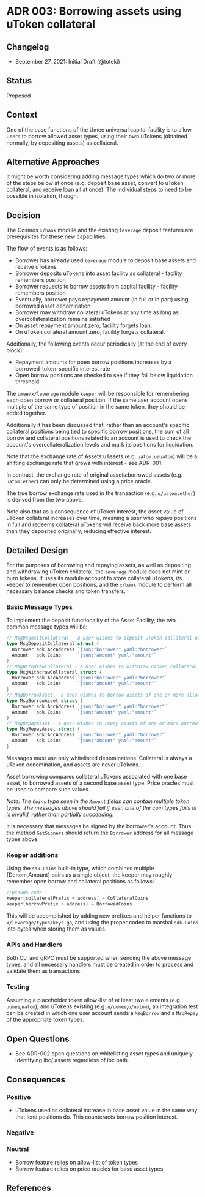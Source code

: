 # ADR 003: Borrowing assets using uToken collateral

## Changelog

- September 27, 2021: Initial Draft (@toteki)

## Status

Proposed

## Context

One of the base functions of the Umee universal capital facility is to allow users to borrow allowed asset types, using their own uTokens (obtained normally, by depositing assets) as collateral.

## Alternative Approaches

It might be worth considering adding message types which do two or more of the steps below at once (e.g. deposit base asset, convert to uToken collateral, and receive loan all at once). The individual steps to need to be possible in isolation, though.

## Decision

The Cosmos `x/bank` module and the existing `leverage` deposit features are prerequisites for these new capabilities.

The flow of events is as follows:
- Borrower has already used `leverage` module to deposit base assets and receive uTokens
- Borrower deposits uTokens into asset facility as collateral - facility remembers position
- Borrower requests to borrow assets from capital facility - facility remembers position
- Eventually, borrower pays repayment amount (in full or in part) using borrowed asset denomination
- Borrower may withdraw collateral uTokens at any time as long as overcollateralization remains satisfied
- On asset repayment amount zero, facility forgets loan.
- On uToken collateral amount zero, facility forgets collateral.

Additionally, the following events occur periodically (at the end of every block):
- Repayment amounts for open borrow positions increases by a borrowed-token-specific interest rate
- Open borrow positions are checked to see if they fall below liquidation threshold

The `umee/x/leverage` module `keeper` will be responsible for remembering each open borrow or collateral position.
If the same user account opens multiple of the same type of position in the same token, they should be added together.

Additionally it has been discussed that, rather than an account's specific collateral positions being tied to specific borrow positions, the sum of all borrow and collateral positions related to an account is used to check the account's overcollateralization levels and mark its positions for liquidation.

Note that the exchange rate of Assets:uAssets (e.g. `uatom:u/uatom`) will be a shifting exchange rate that grows with interest - see ADR-001.

In contrast, the exchange rate of original assets:borrowed assets (e.g. `uatom:ether`) can only be determined using a price oracle.

The true borrow exchange rate used in the transaction (e.g. `u/uatom:ether`) is derived from the two above.

Note also that as a consequence of uToken interest, the asset value of uToken collateral increases over time, meaning a user who repays positions in full and redeems collateral uTokens will receive back more base assets than they deposited originally, reducing effective interest.

## Detailed Design

For the purposes of borrowing and repaying assets, as well as depositing and withdrawing uToken collateral, the `leverage` module does not mint or burn tokens. It uses its module account to store collateral uTokens, its keeper to remember open positions, and the `x/bank` module to perform all necessary balance checks and token transfers.

### Basic Message Types

To implement the deposit functionality of the Asset Facility, the two common message types will be:
```go
// MsgDepositCollateral - a user wishes to deposit uToken collateral of one or more types
type MsgDepositCollateral struct {
  Borrower sdk.AccAddress `json:"borrower" yaml:"borrower"`
  Amount   sdk.Coins      `json:"amount" yaml:"amount"`
}
// MsgWithdrawCollateral - a user wishes to withdraw uToken collateral of one or more types
type MsgWithdrawCollateral struct {
  Borrower sdk.AccAddress `json:"borrower" yaml:"borrower"`
  Amount   sdk.Coins      `json:"amount" yaml:"amount"`
}
// MsgBorrowAsset - a user wishes to borrow assets of one or more allowed types, assuming collateral already deposited
type MsgBorrowAsset struct {
  Borrower sdk.AccAddress `json:"borrower" yaml:"borrower"`
  Amount   sdk.Coins      `json:"amount" yaml:"amount"`
}
// MsgRepayAsset - a user wishes to repay assets of one or more borrowed types
type MsgRepayAsset struct {
  Borrower sdk.AccAddress `json:"borrower" yaml:"borrower"`
  Amount   sdk.Coins      `json:"amount" yaml:"amount"`
}
```
Messages must use only whitelisted denominations. Collateral is always a uToken denomination, and assets are never uTokens.

Asset borrowing compares collateral uTokens associated with one base asset, to borrowed assets of a second base asset type. Price oracles must be used to compare such values.

_Note: The `Coins` type seen in the `Amount` fields can contain multiple token types. The messages above should fail if even one of the coin types fails or is invalid, rather than partially succeeding._

It is necessary that messages be signed by the borrower's account. Thus the method `GetSigners` should return the `Borrower` address for all message types above.

### Keeper additions

Using the `sdk.Coins` built-in type, which combines multiple {Denom,Amount} pairs as a single object, the keeper may roughly remember open borrow and collateral positions as follows:

```go
//pseudo-code
keeper[collateralPrefix + address] = CollateralCoins
keeper[borrowPrefix + address] = BorrowedCoins
```

This will be accomplished by adding new prefixes and helper functions to `x/leverage/types/keys.go`, and using the proper codec to marshal `sdk.Coins` into bytes when storing them as values.

### APIs and Handlers
Both CLI and gRPC must be supported when sending the above message types, and all necessary handlers must be created in order to process and validate them as transactions.

### Testing

Assuming a placeholder token allow-list of at least two elements (e.g. `uumee`,`uatom`), and uTokens existing (e.g. `u/uumee`,`u/uatom`), an integration test can be created in which one user account sends a `MsgBorrow` and a `MsgRepay` of the appropriate token types.

## Open Questions
- See ADR-002 open questions on whitelisting asset types and uniquely identifying ibc/ assets regardless of ibc path.

## Consequences

### Positive
- uTokens used as collateral increase in base asset value in the same way that lend positions do. This counteracts borrow position interest.

### Negative

### Neutral
- Borrow feature relies on allow-list of token types
- Borrow feature relies on price oracles for base asset types

## References
